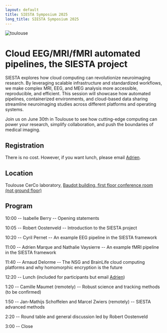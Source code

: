 ```yaml
---
layout: default
title: SIESTA Symposium 2025
long_title: SIESTA Symposium 2025
---
```

![toulouse](https://github.com/user-attachments/assets/e4f0aa48-d37a-4c58-913e-e48068f168da)

Cloud EEG/MRI/fMRI automated pipelines, the SIESTA project
============================
SIESTA explores how cloud computing can revolutionize neuroimaging research. By leveraging scalable infrastructure and standardized workflows, we make complex MRI, EEG, and MEG analysis more accessible, reproducible, and efficient. This session will showcase how automated pipelines, containerized environments, and cloud-based data sharing streamline neuroimaging studies across different platforms and operating systems.

Join us on June 30th in Toulouse to see how cutting-edge computing can power your research, simplify collaboration, and push the boundaries of medical imaging.

Registration
---------------------
There is no cost. However, if you want lunch, please email [Adrien](mailto:adrien.romain.marque@gmail.com). 

Location
-------
Toulouse CerCo laboratory, [Baudot building, first floor conference room (not ground floor)](https://cerco.cnrs.fr/en/visit-us/)

Program
--------
10:00 -- Isabelle Berry -- Opening statements

10:05 -- Robert Oostenveld -- Introduction to the SIESTA project

10:20 -- Cyril Pernet -- An example EEG pipeline in the SIESTA framework

11:00 -- Adrien Marque and Nathalie Vaysierre -- An example fMRI pipeline in the SIESTA framework

11:40 -- Arnaud Delorme -- The NSG and BrainLife cloud computing platforms and why homomorphic encryption is the future

12:20 -- Lunch (included for participants but email [Adrien](mailto:adrien.romain.marque@gmail.com))

1:20 -- Camille Maumet (remotely) -- Robust science and tracking methods (to be confirmed)

1:50 -- Jan-Mathijs Schoffelen and Marcel Zwiers (remotely) -- SIESTA advanced methods

2:20 -- Round table and general discussion led by Robert Oostenveld

3:00 -- Close
